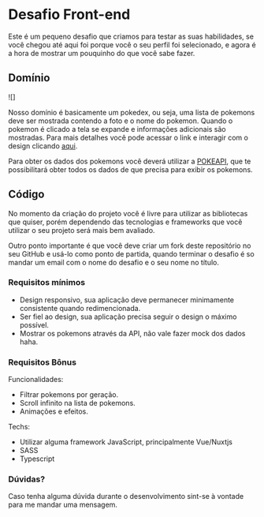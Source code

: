 # Desafio Front-end

Este é um pequeno desafio que criamos para testar as suas habilidades, se você chegou até aqui foi porque você o seu perfil foi selecionado, e agora é a hora de mostrar um pouquinho do que você sabe fazer.

## Domínio

![]

Nosso domínio é basicamente um pokedex, ou seja, uma lista de pokemons deve ser mostrada contendo a foto e o nome do pokemon.
Quando o pokemon é clicado a tela se expande e informações adicionais são mostradas. Para mais detalhes você pode acessar o link e interagir com o design clicando [aqui](https://xd.adobe.com/view/c2a36f96-c354-4469-4c65-50113b8c8cd0-b492/).

Para obter os dados dos pokemons você deverá utilizar a [POKEAPI](https://pokeapi.co/), que te possibilitará obter todos os dados de que precisa para exibir os pokemons.

## Código

No momento da criação do projeto você é livre para utilizar as bibliotecas que quiser, porém dependendo das tecnologias e frameworks que você utilizar o seu projeto será mais bem avaliado.

Outro ponto importante é que você deve criar um fork deste repositório no seu GitHub e usá-lo como ponto de partida, quando terminar o desafio é so mandar um email com o nome do desafio e o seu nome no título.

### Requisitos mínimos

- Design responsivo, sua aplicação deve permanecer minimamente consistente quando redimencionada.
- Ser fiel ao design, sua aplicação precisa seguir o design o máximo possível.
- Mostrar os pokemons através da API, não vale fazer mock dos dados haha.

### Requisitos Bônus

Funcionalidades:

- Filtrar pokemons por geração.
- Scroll infinito na lista de pokemons.
- Animações e efeitos.

Techs:

- Utilizar alguma framework JavaScript, principalmente Vue/Nuxtjs
- SASS
- Typescript

### Dúvidas?

Caso tenha alguma dúvida durante o desenvolvimento sint-se à vontade para me mandar uma mensagem.
